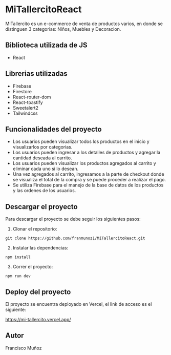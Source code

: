# MiTallercitoReact

MiTallercito es un e-commerce de venta de productos varios, en donde se distinguen 3 categorias: Niños, Muebles y Decoracion. 

## Biblioteca utilizada de JS
- React

## Librerias utilizadas
- Firebase
- Firestore
- React-router-dom
- React-toastify
- Sweetalert2
- Tailwindcss

## Funcionalidades del proyecto
- Los usuarios pueden visualizar todos los productos en el inicio y visualizarlos por categorias.
- Los usuarios pueden ingresar a los detalles de productos y agregar la cantidad deseada al carrito.
- Los usuarios pueden visualizar los productos agregados al carrito y eliminar cada uno si lo desean.
- Una vez agregados al carrito, ingresamos a la parte de checkout donde se visualiza el total de la compra y se puede proceder a realizar el pago.
- Se utiliza Firebase para el manejo de la base de datos de los productos y las ordenes de los usuarios.

## Descargar el proyecto
Para descargar el proyecto se debe seguir los siguientes pasos:

1. Clonar el repositorio:

```
git clone https://github.com/franmunoz1/MiTallercitoReact.git
```

2. Instalar las dependencias:

```
npm install
```

3. Correr el proyecto:

```
npm run dev
```

## Deploy del proyecto

El proyecto se encuentra deployado en Vercel, el link de acceso es el siguiente:

https://mi-tallercito.vercel.app/

## Autor

Francisco Muñoz

